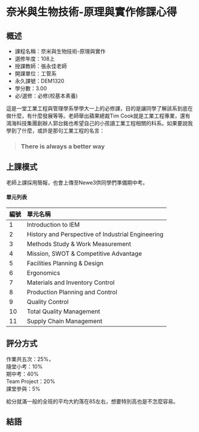 
# 奈米與生物技術-原理與實作修課心得
## 概述
- 課程名稱：奈米與生物技術-原理與實作
- 選修年度：108上
- 授課教師：張永佳老師
- 開課單位：工管系    
- 永久課號：DEM1320
- 學分數：3.00
- 必/選修：必修(校基本素養)

這是一堂工業工程與管理學系學學大一上的必修課，目的是讓同學了解該系到底在做什麼，有什麼發展等等。老師舉出蘋果總裁Tim Cook就是工業工程專業，還有鴻海科技集團創辦人郭台銘也希望自己的小孩讀工業工程相關的科系。如果要說我學到了什麼，或許是那句工業工程的名言：
> ### There is always a better way




## 上課模式
老師上課採用簡報，也會上傳至Newe3供同學們準備期中考。
#### 單元列表

編號 | 單元名稱
--------|:-----
1|Introduction to IEM 
2|History and Perspective of Industrial Engineering 
3|Methods Study & Work Measurement 
4|Mission, SWOT & Competitive Advantage 
5|Facilities Planning & Design 
6|Ergonomics 
7|Materials and Inventory Control 
8|Production Planning and Control 
9|Quality Control 
10|Total Quality Management 
11|Supply Chain Management 

## 評分方式
作業共五次：25%，<br/>
隨堂小考：10%<br/>
期中考：40%<br/>
Team Project：20%<br/>
課堂參與：5%   

給分就滿一般的全班的平均大約落在85左右，想要特別高也是不怎麼容易。

## 結語





